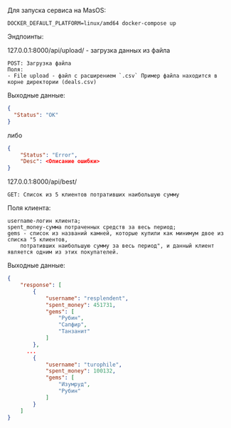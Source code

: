 Для запуска сервиса на MasOS: 

    DOCKER_DEFAULT_PLATFORM=linux/amd64 docker-compose up

Эндпоинты:
    
127.0.0.1:8000/api/upload/ - загрузка данных из файла
    
    POST: Загрузка файла
    Поля:
    - File upload - файл с расширением `.csv` Пример файла находится в корне директории (deals.csv)

Выходные данные:
```json
{
  "Status": "OK"
}
```
либо
```json
{
    "Status": "Error",
    "Desc": <Описание ошибки>
}

```

127.0.0.1:8000/api/best/

    GET: Список из 5 клиентов потративших наибольшую сумму

Поля клиента:

    username-логин клиента;
    spent_money-сумма потраченных средств за весь период;
    gems - список из названий камней, которые купили как минимум двое из списка "5 клиентов, 
        потративших наибольшую сумму за весь период", и данный клиент является одним из этих покупателей.

Выходные данные:
```json
{
    "response": [
        {
            "username": "resplendent",
            "spent_money": 451731,
            "gems": [
                "Рубин",
                "Сапфир",
                "Танзанит"
            ]
        },
      ...
        {
            "username": "turophile",
            "spent_money": 100132,
            "gems": [
                "Изумруд",
                "Рубин"
            ]
        }
    ]
}
```


